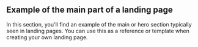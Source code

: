 ## Example of the main part of a landing page

In this section, you'll find an example of the main or hero section typically seen in landing pages. You can use this as a reference or template when creating your own landing page.